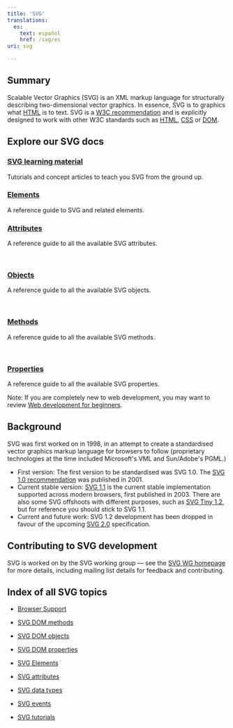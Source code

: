 ```yaml
---
title: 'SVG'
translations:
  es:
    text: español
    href: /svg/es
uri: svg

---
```

## Summary

Scalable Vector Graphics (SVG) is an XML markup language for structurally describing two-dimensional vector graphics. In essence, SVG is to graphics what [HTML](/html) is to text. SVG is a [W3C recommendation](http://www.w3.org/Graphics/SVG/) and is explicitly designed to work with other W3C standards such as [HTML](/html), [CSS](/css) or [DOM](/dom).

## Explore our SVG docs

<section class="topic-container"><div class="short-topic">
<div class="image icon-svg">
</div><div class="inner">

### [SVG learning material](/svg/tutorials)

Tutorials and concept articles to teach you SVG from the ground up.

</div></div><div class="short-topic">
<div class="image icon-svg">
</div><div class="inner">

### [Elements](/svg/elements)

A reference guide to SVG and related elements.

</div></div><div class="short-topic">
<div class="image icon-svg">
</div><div class="inner">

### [Attributes](/svg/attributes)

A reference guide to all the available SVG attributes.

</div></div><p>&nbsp;</p><div class="short-topic">
<div class="image icon-svg">
</div><div class="inner">

### [Objects](/svg/objects)

A reference guide to all the available SVG objects.

</div></div><p>&nbsp;</p><div class="short-topic">
<div class="image icon-svg">
</div><div class="inner">

### [Methods](/svg/methods)

A reference guide to all the available SVG methods.

</div></div><p>&nbsp;</p><div class="short-topic">
<div class="image icon-svg">
</div><div class="inner">

### [Properties](/svg/properties)

A reference guide to all the available SVG properties.

</div></div></section>
<div class="clearfixboth"></div>

Note: If you are completely new to web development, you may want to review [Web development for beginners](/Beginners).

## Background

SVG was first worked on in 1998, in an attempt to create a standardised vector graphics markup language for browsers to follow (proprietary technologies at the time included Microsoft's VML and Sun/Adobe's PGML.)

-   First version: The first version to be standardised was SVG 1.0. The [SVG 1.0 recommendation](http://www.w3.org/TR/SVG10/) was published in 2001.
-   Current stable version: [SVG 1.1](http://www.w3.org/TR/SVG11/) is the current stable implementation supported across modern browsers, first published in 2003. There are also some SVG offshoots with different purposes, such as [SVG Tiny 1.2](http://www.w3.org/TR/SVGTiny12/), but for reference you should stick to SVG 1.1.
-   Current and future work: SVG 1.2 development has been dropped in favour of the upcoming [SVG 2.0](http://www.w3.org/TR/SVG2/) specification.

## Contributing to SVG development

SVG is worked on by the SVG working group — see the [SVG WG homepage](http://www.w3.org/Graphics/SVG/) for more details, including mailing list details for feedback and contributing.

## Index of all SVG topics

-   [Browser Support](/svg/browser_support)
-   [SVG DOM methods](/svg/methods)
-   [SVG DOM objects](/svg/objects)
-   [SVG DOM properties](/svg/properties)
-   [SVG Elements](/svg/elements)

-   [SVG attributes](/svg/attributes)
-   [SVG data types](/svg/data_types)
-   [SVG events](/svg/events)
-   [SVG tutorials](/svg/tutorials)

